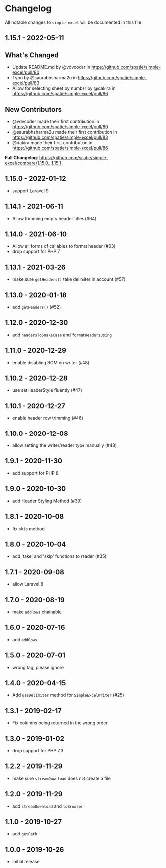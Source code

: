 # Changelog

All notable changes to `simple-excel` will be documented in this file

## 1.15.1 - 2022-05-11

## What's Changed

- Update README.md by @vdvcoder in https://github.com/spatie/simple-excel/pull/80
- Typo by @saurabhsharma2u in https://github.com/spatie/simple-excel/pull/83
- Allow for selecting sheet by number by @dakira in https://github.com/spatie/simple-excel/pull/86

## New Contributors

- @vdvcoder made their first contribution in https://github.com/spatie/simple-excel/pull/80
- @saurabhsharma2u made their first contribution in https://github.com/spatie/simple-excel/pull/83
- @dakira made their first contribution in https://github.com/spatie/simple-excel/pull/86

**Full Changelog**: https://github.com/spatie/simple-excel/compare/1.15.0...1.15.1

## 1.15.0 - 2022-01-12

- support Laravel 9

## 1.14.1 - 2021-06-11

- Allow trimming empty header titles (#64)

## 1.14.0 - 2021-06-10

- Allow all forms of callables to format header (#63)
- drop support for PHP 7

## 1.13.1 - 2021-03-26

- make sure `getHeaders()` take delimiter in account (#57)

## 1.13.0 - 2020-01-18

- add `getHeaders()` (#52)

## 1.12.0 - 2020-12-30

- add `headersToSnakeCase` and `formatHeadersUsing`

## 1.11.0 - 2020-12-29

- enable disabling BOM on writer (#48)

## 1.10.2 - 2020-12-28

- use setHeaderStyle fluently (#47)

## 1.10.1 - 2020-12-27

- enable header row trimming (#46)

## 1.10.0 - 2020-12-08

- allow setting the writer/reader type manually (#43)

## 1.9.1 - 2020-11-30

- add support for PHP 8

## 1.9.0 - 2020-10-30

- add Header Styling Method (#39)

## 1.8.1 - 2020-10-08

- fix `skip` method

## 1.8.0 - 2020-10-04

- add 'take' and 'skip' functions to reader (#35)

## 1.7.1 - 2020-09-08

- allow Laravel 8

## 1.7.0 - 2020-08-19

- make `addRows` chainable

## 1.6.0 - 2020-07-16

- add `addRows`

## 1.5.0 - 2020-07-01

- wrong tag, please ignore

## 1.4.0 - 2020-04-15

- Add `useDelimiter` method for `SimpleExcelWriter` (#25)

## 1.3.1 - 2019-02-17

- Fix columns being returned in the wrong order

## 1.3.0 - 2019-01-02

- drop support for PHP 7.3

## 1.2.2 - 2019-11-29

- make sure `streamDownload` does not create a file

## 1.2.0 - 2019-11-29

- add `streamDownload` and `toBrowser`

## 1.1.0 - 2019-10-27

- add `getPath`

## 1.0.0 - 2019-10-26

- initial release
